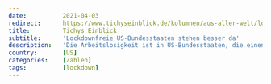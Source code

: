 ```yaml
---
date:          2021-04-03
redirect:      https://www.tichyseinblick.de/kolumnen/aus-aller-welt/lockdownfreie-us-bundesstaaten-stehen-besser-da/
title:         Tichys Einblick
subtitle:      'Lockdownfreie US-Bundesstaaten stehen besser da'
description:   'Die Arbeitslosigkeit ist in US-Bundesstaaten, die einen Lockdown verhängten deutlich angestiegen. Staaten, die auf einen Lockdown verzichteten, stehen deutlich besser da - die Corona-Zahlen sind hingegen bei beiden Gruppen vergleichbar.'
country:       [US]
categories:    [Zahlen]
tags:          [lockdown]
---
```

